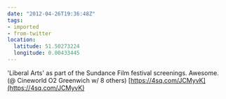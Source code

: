 ```yaml
---
date: "2012-04-26T19:36:48Z"
tags:
- imported
- from-twitter
location:
  latitude: 51.50273224
  longitude: 0.00433445
---
```

'Liberal Arts' as part of the Sundance Film festival screenings. Awesome. \(@ Cineworld O2 Greenwich w/ 8 others\) [https://4sq.com/JCMyvK](https://4sq.com/JCMyvK)
